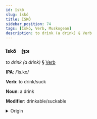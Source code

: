 ```yaml
---
id: îskô
slug: îskô
title: İSKÔ
sidebar_position: 74
tags: [îskô, Verb, Muskogean]
description: to drink (a drink) § Verb
---
```


### îskô&emsp;<span kind="abugida">ɽ́ɟɔı</span>

*to drink (a drink)* **§** [Verb](../../tags/Verb)

**IPA**: /ˈis.ko/

**Verb**: to drink/suck

**Noun**: a drink

**Modifier**: drinkable/suckable

<details>
    <summary>Origin</summary>
    Chickasaw ishko   /iʃ.ko/<br/>
    <em>Muskogean Language Family</em>
</details>